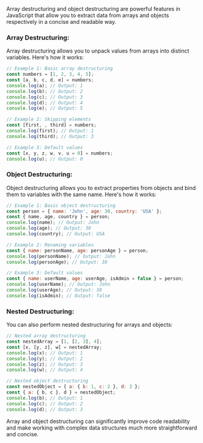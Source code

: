 Array destructuring and object destructuring are powerful features in JavaScript that allow you to extract data from arrays and objects respectively in a concise and readable way.

### Array Destructuring:
Array destructuring allows you to unpack values from arrays into distinct variables. Here's how it works:

```javascript
// Example 1: Basic array destructuring
const numbers = [1, 2, 3, 4, 5];
const [a, b, c, d, e] = numbers;
console.log(a); // Output: 1
console.log(b); // Output: 2
console.log(c); // Output: 3
console.log(d); // Output: 4
console.log(e); // Output: 5

// Example 2: Skipping elements
const [first, , third] = numbers;
console.log(first); // Output: 1
console.log(third); // Output: 3

// Example 3: Default values
const [x, y, z, w, v, u = 0] = numbers;
console.log(u); // Output: 0
```

### Object Destructuring:
Object destructuring allows you to extract properties from objects and bind them to variables with the same name. Here's how it works:

```javascript
// Example 1: Basic object destructuring
const person = { name: 'John', age: 30, country: 'USA' };
const { name, age, country } = person;
console.log(name); // Output: John
console.log(age); // Output: 30
console.log(country); // Output: USA

// Example 2: Renaming variables
const { name: personName, age: personAge } = person;
console.log(personName); // Output: John
console.log(personAge); // Output: 30

// Example 3: Default values
const { name: userName, age: userAge, isAdmin = false } = person;
console.log(userName); // Output: John
console.log(userAge); // Output: 30
console.log(isAdmin); // Output: false
```

### Nested Destructuring:
You can also perform nested destructuring for arrays and objects:

```javascript
// Nested array destructuring
const nestedArray = [1, [2, 3], 4];
const [x, [y, z], w] = nestedArray;
console.log(x); // Output: 1
console.log(y); // Output: 2
console.log(z); // Output: 3
console.log(w); // Output: 4

// Nested object destructuring
const nestedObject = { a: { b: 1, c: 2 }, d: 3 };
const { a: { b, c }, d } = nestedObject;
console.log(b); // Output: 1
console.log(c); // Output: 2
console.log(d); // Output: 3
```

Array and object destructuring can significantly improve code readability and make working with complex data structures much more straightforward and concise.